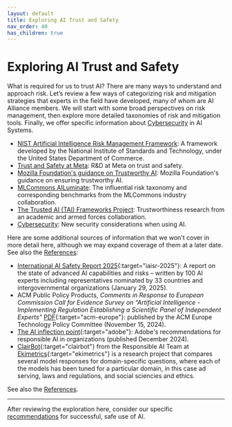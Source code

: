 ```yaml
---
layout: default
title: Exploring AI Trust and Safety
nav_order: 40
has_children: true
---
```


# Exploring AI Trust and Safety

What is required for us to trust AI? There are many ways to understand and approach risk. Let’s review a few ways of categorizing risk and mitigation strategies that experts in the field have developed, many of whom are AI Alliance members. We will start with some broad perspectives on risk management, then explore more detailed taxonomies of risk and mitigation tools. Finally, we offer specific information about [Cybersecurity]({{site.glossaryurl}}/#cybersecurity) in AI Systems.

* [NIST Artificial Intelligence Risk Management Framework]({{site.baseurl}}/exploring/nist-risk-framework): A framework developed by the National Institute of Standards and Technology, under the United States Department of Commerce.
* [Trust and Safety at Meta]({{site.baseurl}}/exploring/meta-trust-safety): R&D at Meta on trust and safety.
* [Mozilla Foundation's guidance on Trustworthy AI]({{site.baseurl}}/exploring/mozilla-trustworthy-ai): Mozilla Foundation's guidance on ensuring trustworthy AI.
* [MLCommons AILuminate]({{site.baseurl}}/exploring/mlcommons-ailuminate): The influential risk taxonomy and corresponding benchmarks from the MLCommons industry collaboration.
* [The Trusted AI (TAI) Frameworks Project]({{site.baseurl}}/exploring/tai-frameworks): Trustworthiness research from an academic and armed forces collaboration.
* [Cybersecurity]({{site.baseurl}}/exploring/cybersecurity): New security considerations when using AI.
	
Here are some additional sources of information that we won't cover in more detail here, although we may expand coverage of them at a later date. See also the [References]({{site.baseurl}}/references):

* [International AI Safety Report 2025](https://www.gov.uk/government/publications/international-ai-safety-report-2025){:target="iaisr-2025"}: A report on the state of advanced AI capabilities and risks – written by 100 AI experts including representatives nominated by 33 countries and intergovernmental organizations (January 29, 2025).
* ACM Public Policy Products, _Comments in Response to European Commission Call for Evidence Survey on “Artificial Intelligence - Implementing Regulation Establishing a Scientific Panel of Independent Experts”_ [PDF](https://www.acm.org/binaries/content/assets/public-policy/acm-europetpc-consultation-2024---general-purpose-ai-code-of-practice.pdf){:target="acm-europe"}: published by the ACM Europe Technology Policy Committee (November 15, 2024).
* [The AI inflection point](https://www.adobe.com/acrobat/business/reports/sdk/ai-inflection-point.html){:target="adobe"}: Adobe's recommendations for responsible AI in organizations (published December 2024).
* [ClairBot](https://clair.bot/){:target="clairbot"} from the Responsible AI Team at [Ekimetrics](https://ekimetrics.com/){:target="ekimetrics"} is a research project that compares several model responses for domain-specific questions, where each of the models has been tuned for a particular domain, in this case ad serving, laws and regulations, and social sciencies and ethics.

See also the [References]({{site.baseurl}}/references).

---

After reviewing the exploration here, consider our specific [recommendations]({{site.baseurl}}/safety-recommendations/safety-recommendations) for successful, safe use of AI.
